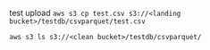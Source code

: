 test upload
`aws s3 cp test.csv s3://<landing bucket>/testdb/csvparquet/test.csv`

`aws s3 ls s3://<clean bucket>/testdb/csvparquet/`